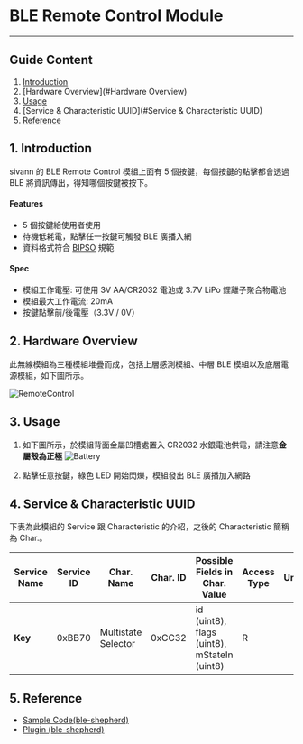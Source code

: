 # BLE Remote Control Module
---  

## Guide Content  

1. [Introduction](#Introduction)  
2. [Hardware Overview](#Hardware Overview)  
3. [Usage](#Usage)  
4. [Service & Characteristic UUID](#Service & Characteristic UUID)  
5. [Reference](#Reference)  


<a name="Introduction"></a>
## 1. Introduction  

sivann 的 BLE Remote Control 模組上面有 5 個按鍵，每個按鍵的點擊都會透過 BLE 將資訊傳出，得知哪個按鍵被按下。  

#### Features  
 * 5 個按鍵給使用者使用  
 * 待機低耗電，點擊任一按鍵可觸發 BLE 廣播入網  
 * 資料格式符合 [BIPSO](https://github.com/bluetoother/bipso/wiki/BIPSO-Specification "BIPSO") 規範  

#### Spec  
 * 模組工作電壓: 可使用 3V AA/CR2032 電池或 3.7V LiPo 鋰離子聚合物電池  
 * 模組最大工作電流: 20mA   
 * 按鍵點擊前/後電壓（3.3V / 0V）  


<a name="Hardware Overview"></a>
## 2. Hardware Overview  

此無線模組為三種模組堆疊而成，包括上層感測模組、中層 BLE 模組以及底層電源模組，如下圖所示。  

![RemoteControl](http://i.imgur.com/eqWtOzp.png "RemoteControl")  


<a name="Usage"></a>
## 3. Usage  

1. 如下圖所示，於模組背面金屬凹槽處置入 CR2032 水銀電池供電，請注意**金屬殼為正極** 
![Battery](http://i.imgur.com/vHfVrlW.png "Battery")  

2. 點擊任意按鍵，綠色 LED 開始閃爍，模組發出 BLE 廣播加入網路  


<a name="Service & Characteristic UUID"></a>
## 4. Service & Characteristic UUID  

下表為此模組的 Service 跟 Characteristic 的介紹，之後的 Characteristic 簡稱為 Char.。  

|  Service Name  |  Service ID  |  Char. Name           |  Char. ID  |  Possible Fields in Char. Value               |  Access Type  |  Unit  |  Description                                         |  
|----------------|--------------|-----------------------|------------|-----------------------------------------------|---------------|--------|------------------------------------------------------|  
|  **Key**       |   0xBB70     |  Multistate Selector  |  0xCC32    |  id (uint8), flags (uint8), mStateIn (uint8)  |  R            |        |  1 (UP), 2 (DOWN), 4 (SELECT), 8 (LEFT), 16 (RIGHT)  |  


<a name="Reference"></a>
## 5. Reference  

 * [Sample Code(ble-shepherd)](https://github.com/sivann-tw/hiver-iot-kit-ble/blob/master/example/remoteControl.js "Remote Control Sample Code")  
 * [Plugin (ble-shepherd)](https://github.com/bluetoother/bshep-plugin-sivann-remotecontrol/blob/master/index.js "Remote Control Plugin")  
